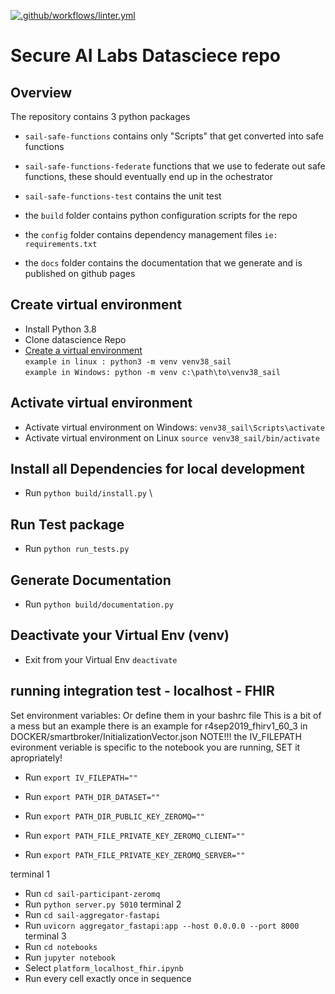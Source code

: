 
[![.github/workflows/linter.yml](https://github.com/secureailabs/datascience/actions/workflows/linter.yml/badge.svg)](https://github.com/secureailabs/datascience/actions/workflows/linter.yml)
# Secure AI Labs Datasciece repo

## Overview
The repository contains 3 python packages 
- `sail-safe-functions` contains only "Scripts" that get converted into safe functions
- `sail-safe-functions-federate` functions that we use to federate out safe functions, these should eventually end up in the ochestrator
- `sail-safe-functions-test` contains the unit test 

- the `build` folder contains python configuration scripts for the repo
- the `config` folder contains dependency management files  `ie: requirements.txt`
- the `docs` folder contains the documentation that we generate and is published on github pages


## Create virtual environment
- Install Python 3.8
- Clone datascience Repo
- [Create a virtual environment](https://docs.python.org/3/library/venv.html) \
`example in linux : python3 -m venv venv38_sail` \
`example in Windows: python -m venv c:\path\to\venv38_sail`

## Activate virtual environment
- Activate virtual environment on Windows: `venv38_sail\Scripts\activate`
- Activate virtual environment on Linux `source venv38_sail/bin/activate`

## Install all Dependencies for local development
- Run `python build/install.py` \

## Run Test package
- Run `python run_tests.py`

## Generate Documentation
- Run `python build/documentation.py`

## Deactivate your Virtual Env (venv)
- Exit from your Virtual Env `deactivate`

## running integration test - localhost - FHIR

Set environment variables:
Or define them in your bashrc file
This is a bit of a mess but an example there is an example for r4sep2019_fhirv1_60_3 in DOCKER/smartbroker/InitializationVector.json
NOTE!!! the IV_FILEPATH evironment veriable is specific to the notebook you are running, SET it apropriately!
- Run `export IV_FILEPATH=""`

- Run `export PATH_DIR_DATASET=""`
- Run `export PATH_DIR_PUBLIC_KEY_ZEROMQ=""`
- Run `export PATH_FILE_PRIVATE_KEY_ZEROMQ_CLIENT=""`
- Run `export PATH_FILE_PRIVATE_KEY_ZEROMQ_SERVER=""`

terminal 1
- Run `cd sail-participant-zeromq`
- Run `python server.py 5010`
terminal 2
- Run `cd sail-aggregator-fastapi`
- Run `uvicorn aggregator_fastapi:app --host 0.0.0.0 --port 8000`
terminal 3
- Run `cd notebooks`
- Run `jupyter notebook`
- Select `platform_localhost_fhir.ipynb`
- Run every cell exactly once in sequence